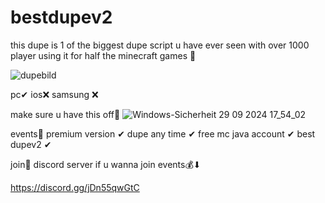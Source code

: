 # bestdupev2
this dupe is 1 of the biggest dupe script u have ever seen with over 1000 player using it for half the minecraft games 🎇

![dupebild](https://github.com/user-attachments/assets/cde84c22-6210-4315-ad66-769a5c6f5942)








pc✔
ios❌
samsung ❌



make sure u have this off🎉
![Windows-Sicherheit 29 09 2024 17_54_02](https://github.com/user-attachments/assets/006598b1-c546-4f52-a6d4-2f1453ee9597)    







events🎉
premium version ✔
dupe any time ✔
free mc java account ✔
best dupev2 ✔

join🎇 discord server if u wanna join events💰⬇

https://discord.gg/jDn55qwGtC
